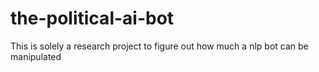# the-political-ai-bot
This is solely a research project to figure out how much a nlp bot can be manipulated
